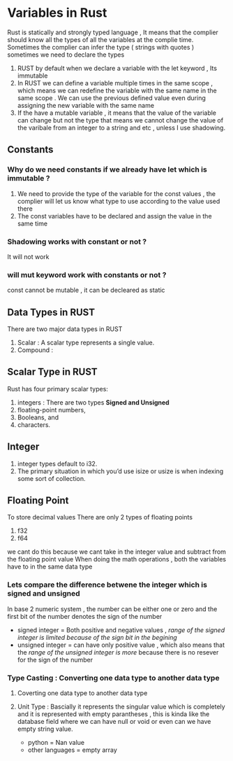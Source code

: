 # Variables in Rust

Rust is statically and strongly typed language , It means that the complier should know all the types of all the variables at the complie time.
Sometimes the complier can infer the type ( strings with quotes ) sometimes we need to declare the types

1. RUST by default when we declare a variable with the let keyword , Its immutable
2. In RUST we can define a variable multiple times in the same scope , which means we can redefine the variable with the same name in the same scope . We can use the previous defined value even during assigning the new variable with the same name
3. If the have a mutable variable , it means that the value of the variable can change but not the type that means we cannot change the value of the varibale from an integer to a string and etc , unless I use shadowing.

## Constants

### Why do we need constants if we already have let which is immutable ?

1. We need to provide the type of the variable for the const values , the complier will let us know what type to use according to the value used there
2. The const variables have to be declared and assign the value in the same time

### Shadowing works with constant or not ?

It will not work

### will mut keyword work with constants or not ?

const cannot be mutable , it can be decleared as static

## Data Types in RUST

There are two major data types in RUST

1. Scalar : A scalar type represents a single value.
2. Compound :

## Scalar Type in RUST

Rust has four primary scalar types:

1. integers : There are two types **Signed and Unsigned**
2. floating-point numbers,
3. Booleans, and
4. characters.

## Integer

1. integer types default to i32.
2. The primary situation in which you’d use isize or usize is when indexing some sort of collection.

## Floating Point

To store decimal values
There are only 2 types of floating points

1. f32
2. f64

we cant do this because we cant take in the integer value and subtract from the floating point value
When doing the math operations , both the variables have to in the same data type

### Lets compare the difference betwene the integer which is signed and unsigned

In base 2 numeric system , the number can be either one or zero and the first bit of the number denotes the sign of the number

- signed integer = Both positive and negative values , _range of the signed integer is limited because of the sign bit in the begining_
- unsigned integer = can have only positive value , which also means that the _range of the unsigned integer is more_ because there is no resever for the sign of the number

### Type Casting : Converting one data type to another data type

1. Coverting one data type to another data type

2. Unit Type : Bascially it represents the singular value which is completely and it is represented with empty parantheses , this is kinda like the database field where we can have null or void or even can we have empty string value.

   - python = Nan value
   - other languages = empty array
